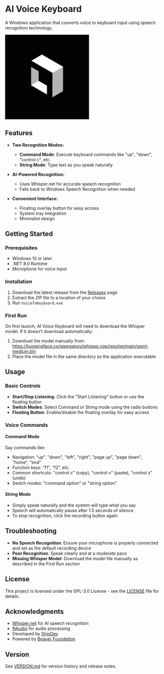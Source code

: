 # AI Voice Keyboard

A Windows application that converts voice to keyboard input using speech recognition technology.

![AI Voice Keyboard](VoiceToKeyboard/icon/ai-voice-keyboard.png)

## Features

- **Two Recognition Modes:**
  - **Command Mode**: Execute keyboard commands like "up", "down", "control c", etc.
  - **String Mode**: Type text as you speak naturally

- **AI-Powered Recognition:**
  - Uses Whisper.net for accurate speech recognition
  - Falls back to Windows Speech Recognition when needed

- **Convenient Interface:**
  - Floating overlay button for easy access
  - System tray integration
  - Minimalist design

## Getting Started

### Prerequisites

- Windows 10 or later
- .NET 8.0 Runtime
- Microphone for voice input

### Installation

1. Download the latest release from the [Releases](https://github.com/ShioDev/AIVoiceKeyboard/releases) page
2. Extract the ZIP file to a location of your choice
3. Run `VoiceToKeyboard.exe`

### First Run

On first launch, AI Voice Keyboard will need to download the Whisper model. If it doesn't download automatically:

1. Download the model manually from: https://huggingface.co/ggerganov/whisper.cpp/resolve/main/ggml-medium.bin
2. Place the model file in the same directory as the application executable

## Usage

### Basic Controls

- **Start/Stop Listening**: Click the "Start Listening" button or use the floating button
- **Switch Modes**: Select Command or String mode using the radio buttons
- **Floating Button**: Enable/disable the floating overlay for easy access

### Voice Commands

#### Command Mode

Say commands like:
- Navigation: "up", "down", "left", "right", "page up", "page down", "home", "end"
- Function keys: "f1", "f2", etc.
- Common shortcuts: "control c" (copy), "control v" (paste), "control z" (undo)
- Switch modes: "command option" or "string option"

#### String Mode

- Simply speak naturally and the system will type what you say
- Speech will automatically pause after 1.5 seconds of silence
- To stop recognition, click the recording button again

## Troubleshooting

- **No Speech Recognition**: Ensure your microphone is properly connected and set as the default recording device
- **Poor Recognition**: Speak clearly and at a moderate pace
- **Missing Whisper Model**: Download the model file manually as described in the First Run section

## License

This project is licensed under the GPL-3.0 License - see the [LICENSE](LICENSE) file for details.

## Acknowledgments

- [Whisper.net](https://github.com/Whisper-net/Whisper.net) for AI speech recognition
- [NAudio](https://github.com/naudio/NAudio) for audio processing
- Developed by [ShioDev](https://hello.shiodev.com)
- Powered by [Beaver Foundation](https://beaver.foundation)

## Version

See [VERSION.md](VERSION.md) for version history and release notes.
